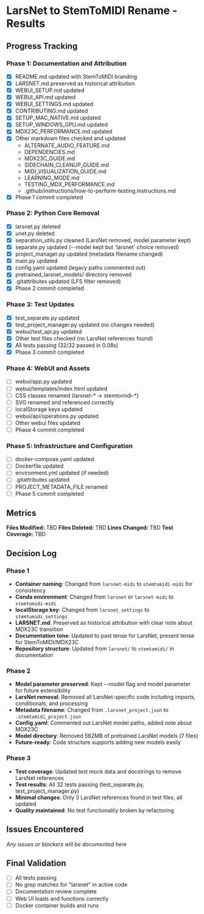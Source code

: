 # LarsNet to StemToMIDI Rename - Results

## Progress Tracking

### Phase 1: Documentation and Attribution
- [x] README.md updated with StemToMIDI branding
- [x] LARSNET.md preserved as historical attribution
- [x] WEBUI_SETUP.md updated
- [x] WEBUI_API.md updated
- [x] WEBUI_SETTINGS.md updated
- [x] CONTRIBUTING.md updated
- [x] SETUP_MAC_NATIVE.md updated
- [x] SETUP_WINDOWS_GPU.md updated
- [x] MDX23C_PERFORMANCE.md updated
- [x] Other markdown files checked and updated
  - ALTERNATE_AUDIO_FEATURE.md
  - DEPENDENCIES.md
  - MDX23C_GUIDE.md
  - SIDECHAIN_CLEANUP_GUIDE.md
  - MIDI_VISUALIZATION_GUIDE.md
  - LEARNING_MODE.md
  - TESTING_MDX_PERFORMANCE.md
  - .github/instructions/how-to-perform-testing.instructions.md
- [x] Phase 1 commit completed

### Phase 2: Python Core Removal
- [x] larsnet.py deleted
- [x] unet.py deleted
- [x] separation_utils.py cleaned (LarsNet removed, model parameter kept)
- [x] separate.py updated (--model kept but 'larsnet' choice removed)
- [x] project_manager.py updated (metadata filename changed)
- [x] main.py updated
- [x] config.yaml updated (legacy paths commented out)
- [x] pretrained_larsnet_models/ directory removed
- [x] .gitattributes updated (LFS filter removed)
- [x] Phase 2 commit completed

### Phase 3: Test Updates
- [x] test_separate.py updated
- [x] test_project_manager.py updated (no changes needed)
- [x] webui/test_api.py updated
- [x] Other test files checked (no LarsNet references found)
- [x] All tests passing (32/32 passed in 0.08s)
- [x] Phase 3 commit completed

### Phase 4: WebUI and Assets
- [ ] webui/app.py updated
- [ ] webui/templates/index.html updated
- [ ] CSS classes renamed (larsnet-* → stemtomidi-*)
- [ ] SVG renamed and referenced correctly
- [ ] localStorage keys updated
- [ ] webui/api/operations.py updated
- [ ] Other webui files updated
- [ ] Phase 4 commit completed

### Phase 5: Infrastructure and Configuration
- [ ] docker-compose.yaml updated
- [ ] Dockerfile updated
- [ ] environment.yml updated (if needed)
- [ ] .gitattributes updated
- [ ] PROJECT_METADATA_FILE renamed
- [ ] Phase 5 commit completed

## Metrics

**Files Modified:** TBD
**Files Deleted:** TBD
**Lines Changed:** TBD
**Test Coverage:** TBD

## Decision Log

### Phase 1
- **Container naming**: Changed from `larsnet-midi` to `stemtomidi-midi` for consistency
- **Conda environment**: Changed from `larsnet` or `larsnet-midi` to `stemtomidi-midi` 
- **localStorage key**: Changed from `larsnet_settings` to `stemtomidi_settings`
- **LARSNET.md**: Preserved as historical attribution with clear note about MDX23C transition
- **Documentation tone**: Updated to past tense for LarsNet, present tense for StemToMIDI/MDX23C
- **Repository structure**: Updated from `larsnet/` to `stemtomidi/` in documentation

### Phase 2
- **Model parameter preserved**: Kept --model flag and model parameter for future extensibility
- **LarsNet removal**: Removed all LarsNet-specific code including imports, conditionals, and processing
- **Metadata filename**: Changed from `.larsnet_project.json` to `.stemtomidi_project.json`
- **Config.yaml**: Commented out LarsNet model paths, added note about MDX23C
- **Model directory**: Removed 562MB of pretrained LarsNet models (7 files)
- **Future-ready**: Code structure supports adding new models easily

### Phase 3
- **Test coverage**: Updated test mock data and docstrings to remove LarsNet references
- **Test results**: All 32 tests passing (test_separate.py, test_project_manager.py)
- **Minimal changes**: Only 3 LarsNet references found in test files, all updated
- **Quality maintained**: No test functionality broken by refactoring

## Issues Encountered

*Any issues or blockers will be documented here*

## Final Validation

- [ ] All tests passing
- [ ] No grep matches for "larsnet" in active code
- [ ] Documentation review complete
- [ ] Web UI loads and functions correctly
- [ ] Docker container builds and runs
